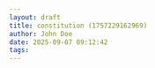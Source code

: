 ```yaml
---
layout: draft
title: constitution (1757229162969)
author: John Doe
date: 2025-09-07 09:12:42
tags:
---
```

